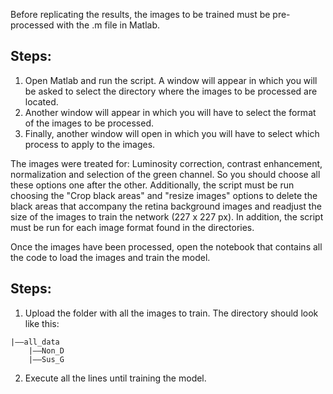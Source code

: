 Before replicating the results, the images to be trained must be pre-processed with the .m file in Matlab.
## Steps:
1. Open Matlab and run the script. A window will appear in which you will be asked to select the directory where the images to be processed are located.
2. Another window will appear in which you will have to select the format of the images to be processed.
4. Finally, another window will open in which you will have to select which process to apply to the images.

The images were treated for: Luminosity correction, contrast enhancement, normalization and selection of the green channel. So you should choose all these options one after the other. Additionally, the script must be run choosing the "Crop black areas" and "resize images" options to delete the black areas that accompany the retina background images and readjust the size of the images to train the network (227 x 227 px). In addition, the script must be run for each image format found in the directories.

Once the images have been processed, open the notebook that contains all the code to load the images and train the model.
## Steps:
1. Upload the folder with all the images to train. The directory should look like this:
```
|——all_data
    |——Non_D
    |——Sus_G
```
2. Execute all the lines until training the model.

